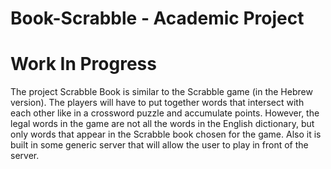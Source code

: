 # Book-Scrabble - Academic Project 
# Work In Progress

The project Scrabble Book is similar to the Scrabble game (in the Hebrew version).
The players will have to put together words that intersect with each other like in a crossword puzzle and accumulate points.
However, the legal words in the game are not all the words in the English dictionary, but only words that appear in the Scrabble book chosen for the game.
Also it is built in some generic server that will allow the user to play in front of the server.
